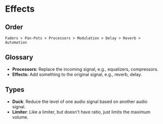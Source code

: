 # Effects

## Order

	Faders > Pan-Pots > Processors > Modulation > Delay > Reverb > Automation

## Glossary

- **Processors:** Replace the incoming signal, e.g., equalizers, compressors.
- **Effects:** Add something to the original signal, e.g., reverb, delay.

## Types

- **Duck**: Reduce the level of one audio signal based on another audio signal.
- **Limiter**: Like a limiter, but doesn't have ratio, just limits the maximum volume.
